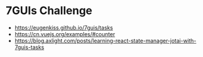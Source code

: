 # 7GUIs Challenge

- https://eugenkiss.github.io/7guis/tasks
- https://cn.vuejs.org/examples/#counter
- https://blog.axlight.com/posts/learning-react-state-manager-jotai-with-7guis-tasks
